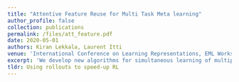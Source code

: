 ```yaml
---
title: "Attentive Feature Reuse for Multi Task Meta learning"
author_profile: false
collection: publications
permalink: /files/att_feature.pdf
date: 2020-05-01
authors: Kiran Lekkala, Laurent Itti
venue: 'International Conference on Learning Representations, EML Workshop'
excerpt: 'We develop new algorithms for simultaneous learning of multiple tasks (e.g., image classification, depth estimation), and for adapting to unseen task/domain distributions within those high-level tasks (e.g., different environments). First, we learn common representations underlying all tasks. We then propose an attention mechanism to dynamically specialize the network, at runtime, for each task. Our approach is based on weighting each feature map of the backbone network, based on its relevance to a particular task.'
tldr: Using rollouts to speed-up RL
---
```

